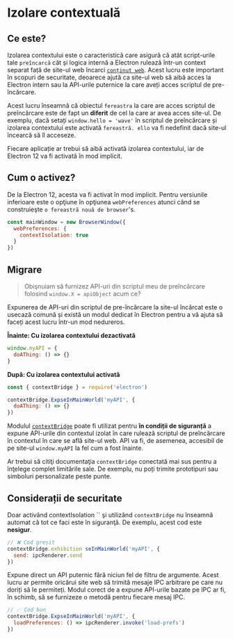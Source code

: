 # Izolare contextuală

## Ce este?

Izolarea contextului este o caracteristică care asigură că atât script-urile tale `preîncarcă` cât și logica internă a Electron rulează într-un context separat față de site-ul web încarci [`conținut web`](../api/web-contents.md).  Acest lucru este important în scopuri de securitate, deoarece ajută ca site-ul web să aibă acces la Electron intern sau la API-urile puternice la care aveți acces scriptul de pre-încărcare.

Acest lucru înseamnă că obiectul `fereastra` la care are acces scriptul de preîncărcare este de fapt un **diferit** de cel la care ar avea acces site-ul.  De exemplu, dacă setați `window.hello = 'wave'` în scriptul de preîncărcare și izolarea contextului este activată `fereastră. ello` va fi nedefinit dacă site-ul încearcă să îl acceseze.

Fiecare aplicație ar trebui să aibă activată izolarea contextului, iar de Electron 12 va fi activată în mod implicit.

## Cum o activez?

De la Electron 12, acesta va fi activat în mod implicit. Pentru versiunile inferioare este o opţiune în opţiunea `webPreferences` atunci când se construieşte `o fereastră nouă de browser`'s.

```javascript
const mainWindow = new BrowserWindow({
  webPreferences: {
    contextIsolation: true
  }
})
```

## Migrare

> Obişnuiam să furnizez API-uri din scriptul meu de preîncărcare folosind `window.X = apiObject` acum ce?

Expunerea de API-uri din scriptul de pre-încărcare la site-ul încărcat este o usecază comună și există un modul dedicat în Electron pentru a vă ajuta să faceți acest lucru într-un mod nedureros.

**Înainte: Cu izolarea contextului dezactivată**

```javascript
window.myAPI = {
  doAThing: () => {}
}
```

**După: Cu izolarea contextului activată**

```javascript
const { contextBridge } = require('electron')

contextBridge.ExpseInMainWorld('myAPI', {
  doAThing: () => {}
})
```

Modulul [`contextBridge`](../api/context-bridge.md) poate fi utilizat pentru **în condiții de siguranță** a expune API-urile din contextul izolat în care rulează scriptul de preîncărcare în contextul în care se află site-ul web. API va fi, de asemenea, accesibil de pe site-ul `window.myAPI` la fel cum a fost înainte.

Ar trebui să citiţi documentaţia `contextBridge` conectată mai sus pentru a înţelege complet limitările sale.  De exemplu, nu poți trimite prototipuri sau simboluri personalizate peste punte.

## Considerații de securitate

Doar activând contextIsolation `` şi utilizând `contextBridge` nu înseamnă automat că tot ce faci este în siguranţă.  De exemplu, acest cod este **nesigur**.

```javascript
// ❌ Cod greșit
contextBridge.exhibition seInMainWorld('myAPI', {
  send: ipcRenderer.send
})
```

Expune direct un API puternic fără niciun fel de filtru de argumente. Acest lucru ar permite oricărui site web să trimită mesaje IPC arbitrare pe care nu doriți să le permiteți. Modul corect de a expune API-urile bazate pe IPC ar fi, în schimb, să se furnizeze o metodă pentru fiecare mesaj IPC.

```javascript
// ✅ Cod bun
contextBridge.ExpseInMainWorld('myAPI', {
  loadPreferences: () => ipcRenderer.invoke('load-prefs')
})
```

